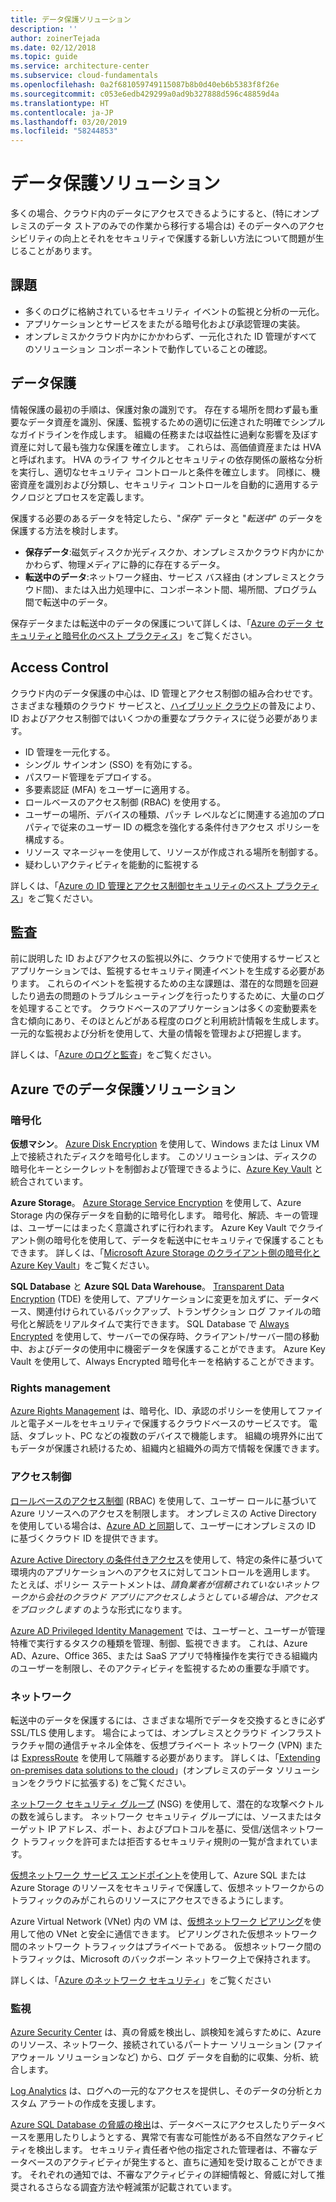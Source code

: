 ```yaml
---
title: データ保護ソリューション
description: ''
author: zoinerTejada
ms.date: 02/12/2018
ms.topic: guide
ms.service: architecture-center
ms.subservice: cloud-fundamentals
ms.openlocfilehash: 0a2f681059749115087b8b0d40eb6b5383f8f26e
ms.sourcegitcommit: c053e6edb429299a0ad9b327888d596c48859d4a
ms.translationtype: HT
ms.contentlocale: ja-JP
ms.lasthandoff: 03/20/2019
ms.locfileid: "58244853"
---
```

# <a name="securing-data-solutions"></a>データ保護ソリューション

多くの場合、クラウド内のデータにアクセスできるようにすると、(特にオンプレミスのデータ ストアのみでの作業から移行する場合は) そのデータへのアクセシビリティの向上とそれをセキュリティで保護する新しい方法について問題が生じることがあります。

## <a name="challenges"></a>課題

- 多くのログに格納されているセキュリティ イベントの監視と分析の一元化。
- アプリケーションとサービスをまたがる暗号化および承認管理の実装。
- オンプレミスかクラウド内かにかかわらず、一元化された ID 管理がすべてのソリューション コンポーネントで動作していることの確認。

## <a name="data-protection"></a>データ保護

情報保護の最初の手順は、保護対象の識別です。 存在する場所を問わず最も重要なデータ資産を識別、保護、監視するための適切に伝達された明確でシンプルなガイドラインを作成します。 組織の任務または収益性に過剰な影響を及ぼす資産に対して最も強力な保護を確立します。 これらは、高価値資産または HVA と呼ばれます。 HVA のライフ サイクルとセキュリティの依存関係の厳格な分析を実行し、適切なセキュリティ コントロールと条件を確立します。 同様に、機密資産を識別および分類し、セキュリティ コントロールを自動的に適用するテクノロジとプロセスを定義します。

保護する必要のあるデータを特定したら、"*保存*" データと "*転送中*" のデータを保護する方法を検討します。

- **保存データ**:磁気ディスクか光ディスクか、オンプレミスかクラウド内かにかかわらず、物理メディアに静的に存在するデータ。
- **転送中のデータ**:ネットワーク経由、サービス バス経由 (オンプレミスとクラウド間)、または入出力処理中に、コンポーネント間、場所間、プログラム間で転送中のデータ。

保存データまたは転送中のデータの保護について詳しくは、「[Azure のデータ セキュリティと暗号化のベスト プラクティス](/azure/security/azure-security-data-encryption-best-practices)」をご覧ください。

## <a name="access-control"></a>Access Control

クラウド内のデータ保護の中心は、ID 管理とアクセス制御の組み合わせです。 さまざまな種類のクラウド サービスと、[ハイブリッド クラウド](../scenarios/hybrid-on-premises-and-cloud.md)の普及により、ID およびアクセス制御ではいくつかの重要なプラクティスに従う必要があります。

- ID 管理を一元化する。
- シングル サインオン (SSO) を有効にする。
- パスワード管理をデプロイする。
- 多要素認証 (MFA) をユーザーに適用する。
- ロールベースのアクセス制御 (RBAC) を使用する。
- ユーザーの場所、デバイスの種類、パッチ レベルなどに関連する追加のプロパティで従来のユーザー ID の概念を強化する条件付きアクセス ポリシーを構成する。
- リソース マネージャーを使用して、リソースが作成される場所を制御する。
- 疑わしいアクティビティを能動的に監視する

詳しくは、「[Azure の ID 管理とアクセス制御セキュリティのベスト プラクティス](/azure/security/azure-security-identity-management-best-practices)」をご覧ください。

## <a name="auditing"></a>監査

前に説明した ID およびアクセスの監視以外に、クラウドで使用するサービスとアプリケーションでは、監視するセキュリティ関連イベントを生成する必要があります。 これらのイベントを監視するための主な課題は、潜在的な問題を回避したり過去の問題のトラブルシューティングを行ったりするために、大量のログを処理することです。 クラウドベースのアプリケーションは多くの変動要素を含む傾向にあり、そのほとんどがある程度のログと利用統計情報を生成します。 一元的な監視および分析を使用して、大量の情報を管理および把握します。

詳しくは、「[Azure のログと監査](/azure/security/azure-log-audit)」をご覧ください。

## <a name="securing-data-solutions-in-azure"></a>Azure でのデータ保護ソリューション

### <a name="encryption"></a>暗号化

**仮想マシン**。 [Azure Disk Encryption](/azure/security/azure-security-disk-encryption) を使用して、Windows または Linux VM 上で接続されたディスクを暗号化します。 このソリューションは、ディスクの暗号化キーとシークレットを制御および管理できるように、[Azure Key Vault](/azure/key-vault/) と統合されています。

**Azure Storage**。 [Azure Storage Service Encryption](/azure/storage/common/storage-service-encryption) を使用して、Azure Storage 内の保存データを自動的に暗号化します。 暗号化、解読、キーの管理は、ユーザーにはまったく意識されずに行われます。 Azure Key Vault でクライアント側の暗号化を使用して、データを転送中にセキュリティで保護することもできます。 詳しくは、「[Microsoft Azure Storage のクライアント側の暗号化と Azure Key Vault](/azure/storage/common/storage-client-side-encryption)」をご覧ください。

**SQL Database** と **Azure SQL Data Warehouse**。 [Transparent Data Encryption](/sql/relational-databases/security/encryption/transparent-data-encryption-azure-sql) (TDE) を使用して、アプリケーションに変更を加えずに、データベース、関連付けられているバックアップ、トランザクション ログ ファイルの暗号化と解読をリアルタイムで実行できます。 SQL Database で [Always Encrypted](/azure/sql-database/sql-database-always-encrypted-azure-key-vault) を使用して、サーバーでの保存時、クライアント/サーバー間の移動中、およびデータの使用中に機密データを保護することができます。 Azure Key Vault を使用して、Always Encrypted 暗号化キーを格納することができます。

### <a name="rights-management"></a>Rights management

[Azure Rights Management](/information-protection/understand-explore/what-is-azure-rms) は、暗号化、ID、承認のポリシーを使用してファイルと電子メールをセキュリティで保護するクラウドベースのサービスです。 電話、タブレット、PC などの複数のデバイスで機能します。 組織の境界外に出てもデータが保護され続けるため、組織内と組織外の両方で情報を保護できます。

### <a name="access-control"></a>アクセス制御

[ロールベースのアクセス制御](/azure/active-directory/role-based-access-control-what-is) (RBAC) を使用して、ユーザー ロールに基づいて Azure リソースへのアクセスを制限します。 オンプレミスの Active Directory を使用している場合は、[Azure AD と同期](/azure/active-directory/active-directory-hybrid-identity-design-considerations-directory-sync-requirements)して、ユーザーにオンプレミスの ID に基づくクラウド ID を提供できます。

[Azure Active Directory の条件付きアクセス](/azure/active-directory/active-directory-conditional-access-azure-portal)を使用して、特定の条件に基づいて環境内のアプリケーションへのアクセスに対してコントロールを適用します。 たとえば、ポリシー ステートメントは、_請負業者が信頼されていないネットワークから会社のクラウド アプリにアクセスしようとしている場合は、アクセスをブロックします_ のような形式になります。

[Azure AD Privileged Identity Management](/azure/active-directory/active-directory-privileged-identity-management-configure) では、ユーザーと、ユーザーが管理特権で実行するタスクの種類を管理、制御、監視できます。 これは、Azure AD、Azure、Office 365、または SaaS アプリで特権操作を実行できる組織内のユーザーを制限し、そのアクティビティを監視するための重要な手順です。

### <a name="network"></a>ネットワーク

転送中のデータを保護するには、さまざまな場所でデータを交換するときに必ず SSL/TLS 使用します。 場合によっては、オンプレミスとクラウド インフラストラクチャ間の通信チャネル全体を、仮想プライベート ネットワーク (VPN) または [ExpressRoute](/azure/expressroute/) を使用して隔離する必要があります。 詳しくは、「[Extending on-premises data solutions to the cloud](../scenarios/hybrid-on-premises-and-cloud.md)」(オンプレミスのデータ ソリューションをクラウドに拡張する) をご覧ください。

[ネットワーク セキュリティ グループ](/azure/virtual-network/virtual-networks-nsg) (NSG) を使用して、潜在的な攻撃ベクトルの数を減らします。 ネットワーク セキュリティ グループには、ソースまたはターゲット IP アドレス、ポート、およびプロトコルを基に、受信/送信ネットワーク トラフィックを許可または拒否するセキュリティ規則の一覧が含まれています。

[仮想ネットワーク サービス エンドポイント](/azure/virtual-network/virtual-network-service-endpoints-overview)を使用して、Azure SQL または Azure Storage のリソースをセキュリティで保護して、仮想ネットワークからのトラフィックのみがこれらのリソースにアクセスできるようにします。

Azure Virtual Network (VNet) 内の VM は、[仮想ネットワーク ピアリング](/azure/virtual-network/virtual-network-peering-overview)を使用して他の VNet と安全に通信できます。 ピアリングされた仮想ネットワーク間のネットワーク トラフィックはプライベートである。 仮想ネットワーク間のトラフィックは、Microsoft のバックボーン ネットワーク上で保持されます。

詳しくは、「[Azure のネットワーク セキュリティ](/azure/security/azure-network-security)」をご覧ください

### <a name="monitoring"></a>監視

[Azure Security Center](/azure/security-center/security-center-intro) は、真の脅威を検出し、誤検知を減らすために、Azure のリソース、ネットワーク、接続されているパートナー ソリューション (ファイアウォール ソリューションなど) から、ログ データを自動的に収集、分析、統合します。

[Log Analytics](/azure/log-analytics/log-analytics-overview) は、ログへの一元的なアクセスを提供し、そのデータの分析とカスタム アラートの作成を支援します。

[Azure SQL Database の脅威の検出](/azure/sql-database/sql-database-threat-detection)は、データベースにアクセスしたりデータベースを悪用したりしようとする、異常で有害な可能性がある不自然なアクティビティを検出します。 セキュリティ責任者や他の指定された管理者は、不審なデータベースのアクティビティが発生すると、直ちに通知を受け取ることができます。 それぞれの通知では、不審なアクティビティの詳細情報と、脅威に対して推奨されるさらなる調査方法や軽減策が記載されています。
